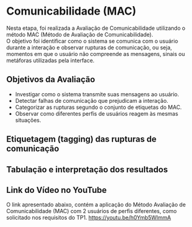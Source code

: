 # Comunicabilidade (MAC)

Nesta etapa, foi realizada a Avaliação de Comunicabilidade utilizando o método MAC (Método de Avaliação de Comunicabilidade).  
O objetivo foi identificar como o sistema se comunica com o usuário durante a interação e observar rupturas de comunicação, ou seja, momentos em que o usuário não compreende as mensagens, sinais ou metáforas utilizadas pela interface.  


##  Objetivos da Avaliação
- Investigar como o sistema transmite suas mensagens ao usuário.  
- Detectar falhas de comunicação que prejudicam a interação.  
- Categorizar as rupturas segundo o conjunto de etiquetas do MAC.  
- Observar como diferentes perfis de usuários reagem às mesmas situações.  


## Etiquetagem (tagging) das rupturas de comunicação

## Tabulação e interpretação dos resultados

## Link do Vídeo no YouTube
O link apresentado abaixo, contém a aplicação do Método Avaliação de Comunicabilidade (MAC) com 2 usuários de perfis diferentes, como solicitado nos requisitos do TP1.
https://youtu.be/h0Ymb5WImmA
